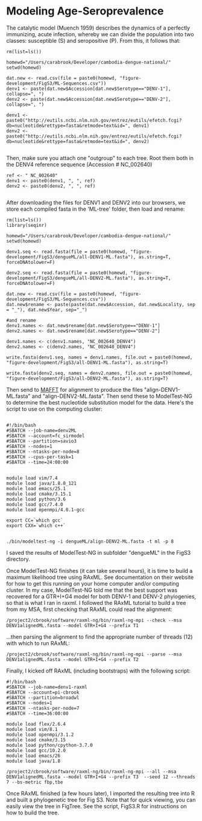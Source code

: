 # Modeling Age-Seroprevalence 

The catalytic model (Muench 1959) describes the dynamics of a perfectly immunizing, acute infection, whereby we can divide the population into two classes: susceptible (S) and seropositive (P). From this, it follows that:


```
rm(list=ls())

homewd="/Users/carabrook/Developer/cambodia-dengue-national/"
setwd(homewd)

dat.new <- read.csv(file = paste0(homewd, "figure-development/FigS3/ML-Sequences.csv"))
denv1 <- paste(dat.new$Accession[dat.new$Serotype=="DENV-1"], collapse=", ")
denv2 <- paste(dat.new$Accession[dat.new$Serotype=="DENV-2"], collapse=", ")

denv1 <- paste0("http://eutils.ncbi.nlm.nih.gov/entrez/eutils/efetch.fcgi?db=nucleotide&rettype=fasta&retmode=text&id=", denv1)
denv2 <- paste0("http://eutils.ncbi.nlm.nih.gov/entrez/eutils/efetch.fcgi?db=nucleotide&rettype=fasta&retmode=text&id=", denv2)


```
Then, make sure you attach one "outgroup" to each tree. Root them both in the DENV4 reference sequence (Accession # NC_002640)


```
ref <- " NC_002640"
denv1 <- paste0(denv1, ", ", ref)
denv2 <- paste0(denv2, ", ", ref)


```

After downloading the files for DENV1 and DENV2 into our browsers, we store each compiled fasta in the 'ML-tree' folder, then load and rename:

```
rm(list=ls())
library(seqinr)

homewd="/Users/carabrook/Developer/cambodia-dengue-national/"
setwd(homewd)

denv1.seq <- read.fasta(file = paste0(homewd, "figure-development/FigS3/dengueML/all-DENV1-ML.fasta"), as.string=T, forceDNAtolower=F)

denv2.seq <- read.fasta(file = paste0(homewd, "figure-development/FigS3/dengueML/all-DENV2-ML.fasta"), as.string=T, forceDNAtolower=F)

dat.new <- read.csv(file = paste0(homewd, "figure-development/FigS3/ML-Sequences.csv"))
dat.new$rename <- paste(paste(dat.new$Accession, dat.new$Locality, sep = "_"), dat.new$Year, sep="_")

#and rename
denv1.names <- dat.new$rename[dat.new$Serotype=="DENV-1"]
denv2.names <- dat.new$rename[dat.new$Serotype=="DENV-2"]

denv1.names <- c(denv1.names, "NC_002640_DENV4")
denv2.names <- c(denv2.names, "NC_002640_DENV4")

write.fasta(denv1.seq, names = denv1.names, file.out = paste0(homewd, "figure-development/FigS3/all-DENV1-ML.fasta"), as.string=T)

write.fasta(denv2.seq, names = denv2.names, file.out = paste0(homewd, "figure-development/FigS3/all-DENV2-ML.fasta"), as.string=T)

```


Then send to [MAFFT](https://mafft.cbrc.jp/alignment/server/) for alignment to produce the files "align-DENV1-ML.fasta" and "align-DENV2-ML.fasta". Then send these to ModelTest-NG to determine the best nucleotide substitution model for the data. Here's the script to use on the computing cluster:

```

#!/bin/bash
#SBATCH --job-name=denv2ML
#SBATCH --account=fc_sirmodel
#SBATCH --partition=savio3
#SBATCH --nodes=1
#SBATCH --ntasks-per-node=8
#SBATCH --cpus-per-task=1
#SBATCH --time=24:00:00


module load vim/7.4 
module load java/1.8.0_121
module load emacs/25.1 
module load cmake/3.15.1
module load python/3.6 
module load gcc/7.4.0
module load openmpi/4.0.1-gcc

export CC=`which gcc`
export CXX=`which c++`


./bin/modeltest-ng -i dengueML/align-DENV2-ML.fasta -t ml -p 8

```

I saved the results of ModelTest-NG in subfolder "dengueML" in the FigS3 directory.

Once ModelTest-NG finishes (it can take several hours), it is time to build a maximum likelihood tree using RAxML. See documentation on their website for how to get this running on your home computer and/or computing cluster. In my case, ModelTest-NG told me that the best support was recovered for a GTR+I+G4 model for both DENV-1 and DENV-2 phylogenies, so that is what I ran in raxml. I followed the RAxML tutorial to build a tree from my MSA, first checking that RAxML could read the alignment:

```
/project2/cbrook/software/raxml-ng/bin/raxml-ng-mpi --check --msa DENV1alignedML.fasta --model GTR+I+G4 --prefix T1

```
...then parsing the alignment to find the appropriate number of threads (12) with which to run RAxML:

```
/project2/cbrook/software/raxml-ng/bin/raxml-ng-mpi --parse --msa DENV1alignedML.fasta --model GTR+I+G4 --prefix T2
```
Finally, I kicked off RAxML (including bootstraps) with the following script:

```
#!/bin/bash
#SBATCH --job-name=denv1-raxml
#SBATCH --account=pi-cbrook
#SBATCH --partition=broadwl
#SBATCH --nodes=1
#SBATCH --ntasks-per-node=7
#SBATCH --time=36:00:00

module load flex/2.6.4
module load vim/8.1  
module load openmpi/3.1.2
module load cmake/3.15 
module load python/cpython-3.7.0
module load gcc/10.2.0
module load emacs/26
module load java/1.8

/project2/cbrook/software/raxml-ng/bin/raxml-ng-mpi --all --msa DENV1alignedML.fasta --model GTR+I+G4 --prefix T3  --seed 12 --threads 7 --bs-metric fbp,tbe

```

Once RAxML finished (a few hours later), I imported the resulting tree into R and built a phylogenetic tree for Fig S3. Note that for quick viewing, you can easily view the tree in FigTree. See the script, FigS3.R for instructions on how to build the tree.



